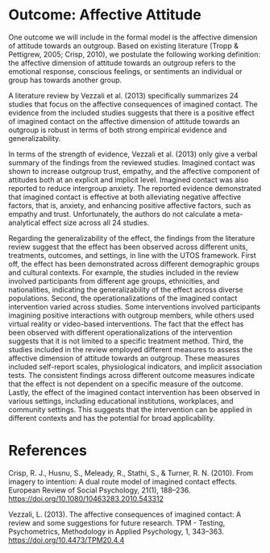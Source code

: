 # Outcome: Affective Attitude

One outcome we will include in the formal model is the affective dimension of attitude towards an outgroup. Based on existing literature (Tropp & Pettigrew, 2005; Crisp, 2010), we postulate the following working definition: the affective dimension of attitude towards an outgroup refers to the emotional response, conscious feelings, or sentiments an individual or group has towards another group.

A literature review by Vezzali et al. (2013) specifically summarizes 24 studies that focus on the affective consequences of imagined contact. The evidence from the included studies suggests that there is a positive effect of imagined contact on the affective dimension of attitude towards an outgroup is robust in terms of both strong empirical evidence and generalizability.

In terms of the strength of evidence, Vezzali et al. (2013) only give a verbal summary of the findings from the reviewed studies. Imagined contact was shown to increase outgroup trust, empathy, and the affective component of attitudes both at an explicit and implicit level. Imagined contact was also reported to reduce intergroup anxiety. The reported evidence demonstrated that imagined contact is effective at both alleviating negative affective factors, that is, anxiety, and enhancing positive affective factors, such as empathy and trust. Unfortunately, the authors do not calculate a meta-analytical effect size across all 24 studies.

Regarding the generalizability of the effect, the findings from the literature review suggest that the effect has been observed across different units, treatments, outcomes, and settings, in line with the UTOS framework. First off, the effect has been demonstrated across different demographic groups and cultural contexts. For example, the studies included in the review involved participants from different age groups, ethnicities, and nationalities, indicating the generalizability of the effect across diverse populations. Second, the operationalizations of the imagined contact intervention varied across studies. Some interventions involved participants imagining positive interactions with outgroup members, while others used virtual reality or video-based interventions. The fact that the effect has been observed with different operationalizations of the intervention suggests that it is not limited to a specific treatment method. Third, the studies included in the review employed different measures to assess the affective dimension of attitude towards an outgroup. These measures included self-report scales, physiological indicators, and implicit association tests. The consistent findings across different outcome measures indicate that the effect is not dependent on a specific measure of the outcome. Lastly, the effect of the imagined contact intervention has been observed in various settings, including educational institutions, workplaces, and community settings. This suggests that the intervention can be applied in different contexts and has the potential for broad applicability.

# References

Crisp, R. J., Husnu, S., Meleady, R., Stathi, S., & Turner, R. N. (2010). From imagery to intention: A dual route model of imagined contact effects. European Review of Social Psychology, 21(1), 188–236. https://doi.org/10.1080/10463283.2010.543312

Vezzali, L. (2013). The affective consequences of imagined contact: A review and some suggestions for future research. TPM - Testing, Psychometrics, Methodology in Applied Psychology, 1, 343–363. https://doi.org/10.4473/TPM20.4.4
